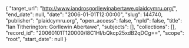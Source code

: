 {
  "target_url": "http://www.iandrosgorllewinabertawe.plaidcymru.org/", 
  "end_date": null, 
  "date": "2006-01-01T12:00:00", 
  "slug": 144740, 
  "publisher": "plaidcymru.org", 
  "open_access": false, 
  "npld": false, 
  "title": "Ian Titherington: Gorllewin Abertawe", 
  "subjects": [], 
  "collections": [], 
  "record_id": "20060101T120000/I8C1Hl/bQkcp25xdB2qDCg==", 
  "scope": "root", 
  "start_date": null
}

